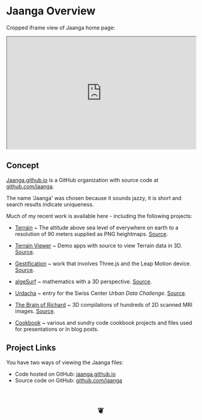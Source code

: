 Jaanga Overview
===============

Cropped iframe view of Jaanga home page:
<iframe src=http://jaanga.github.io	width=100% height=300px>
There is an `iframe` here. It is not visible when viewed on github.com/theo-armour. To view, please go to theo-armour.github.io.
</iframe>

## Concept
<a href="http://jaanga.github.io" target="_blank">Jaanga.github.io</a> is a GitHub organization
with source code at <a href="https://github.com/jaanga" target="_blank">github.com/jaanga</a>.

The name 'Jaanga' was chosen because it sounds jazzy, it is short and search results indicate uniqueness.

Much of my recent work is available here - including the following projects:

* <a href="http://jaanga.github.io/terrain/" target="_blank">Terrain</a> ~ The altitude above sea level of everywhere on earth to a resolution of 90 meters supplied as PNG heightmaps.
<a href="https://github.com/jaanga/terrain" target="_blank">Source</a>.

* <a href="http://jaanga.github.io/terrain-viewer/" target="_blank">Terrain Viewer</a> ~ Demo apps with source to view Terrain data in 3D.
<a href="https://github.com/jaanga/terrain-viewer" target="_blank">Source</a>.

* <a href="http://jaanga.github.io/gestification/" target="_blank">Gestification</a> ~ work that involves Three.js and the Leap Motion device.
<a href="https://github.com/jaanga/gestification" target="_blank">Source</a>.

* <a href="http://jaanga.github.io/algesurf" target="_blank">algeSurf</a> ~ mathematics with a 3D perspective.
<a href="https://github.com/jaanga/algesurf" target="_blank">Source</a>.

* <a href="http://jaanga.github.io/urdacha" target="_blank">Urdacha</a> ~ entry for the Swiss Center _Urban Data Challenge_.
<a href="https://github.com/jaanga/urdacha" target="_blank">Source</a>.

* <a href="http://jaanga.github.io/brainofrichard/" target="_blank">The Brain of Richard</a> ~ 3D compilations of hundreds of 2D scanned MRI images.
<a href="https://github.com/jaanga/brainofrichard/tree/gh-pages" target="_blank">Source</a>.

* <a href="https://github.com/jaanga/cookbook" target="_blank">Cookbook</a> ~ various and sundry code cookbook projects and files used for presentations or in blog posts.


## Project Links

You have two ways of viewing the Jaanga files:

* Code hosted on GitHub: [jaanga.github.io]( http://jaanga.github.io/ "view the files as apps." )
* Source code on GitHub: [github.com/jaanga]( https://github.com/jaanga/jaanga.github.io/ "View the files as source code." )


<br>
<center><h2>&#x2766;</h2></center>